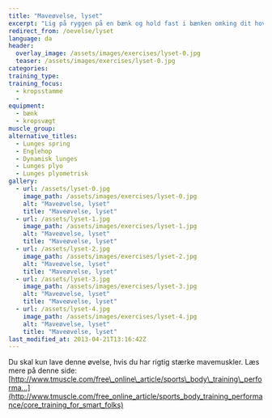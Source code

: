 ```yaml
---
title: "Maveøvelse, lyset"
excerpt: "Lig på ryggen på en bænk og hold fast i bænken omking dit hoved. Brug mavemusklerne til at presse benene op i lodret, så vægten er på din øvre ryg. Sænk benene mod vandret, så langt du kan, og hold bækkenet inde under dig."
redirect_from: /oevelse/lyset
language: da
header:
  overlay_image: /assets/images/exercises/lyset-0.jpg
  teaser: /assets/images/exercises/lyset-0.jpg
categories:
training_type: 
training_focus: 
  - kropsstamme
  - 
equipment:
  - bænk
  - kropsvægt
muscle_group:
alternative_titles:
  - Lunges spring
  - Englehop
  - Dynamisk lunges
  - Lunges plyo
  - Lunges plyometrisk
gallery:
  - url: /assets/lyset-0.jpg
    image_path: /assets/images/exercises/lyset-0.jpg
    alt: "Maveøvelse, lyset"
    title: "Maveøvelse, lyset"
  - url: /assets/lyset-1.jpg
    image_path: /assets/images/exercises/lyset-1.jpg
    alt: "Maveøvelse, lyset"
    title: "Maveøvelse, lyset"
  - url: /assets/lyset-2.jpg
    image_path: /assets/images/exercises/lyset-2.jpg
    alt: "Maveøvelse, lyset"
    title: "Maveøvelse, lyset"
  - url: /assets/lyset-3.jpg
    image_path: /assets/images/exercises/lyset-3.jpg
    alt: "Maveøvelse, lyset"
    title: "Maveøvelse, lyset"
  - url: /assets/lyset-4.jpg
    image_path: /assets/images/exercises/lyset-4.jpg
    alt: "Maveøvelse, lyset"
    title: "Maveøvelse, lyset"
last_modified_at: 2013-04-21T13:16:42Z
---
```


Du skal kun lave denne øvelse, hvis du har rigtig stærke mavemuskler. Læs mere på denne side: [http://www.tmuscle.com/free\_online\_article/sports\_body\_training\_performa...](http://www.tmuscle.com/free_online_article/sports_body_training_performance/core_training_for_smart_folks)
